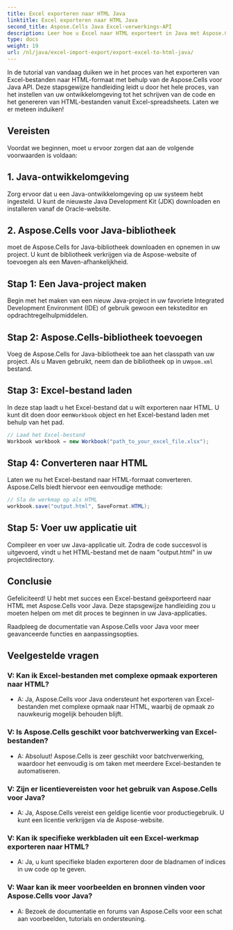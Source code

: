 ```yaml
---
title: Excel exporteren naar HTML Java
linktitle: Excel exporteren naar HTML Java
second_title: Aspose.Cells Java Excel-verwerkings-API
description: Leer hoe u Excel naar HTML exporteert in Java met Aspose.Cells voor Java. Volg deze stapsgewijze handleiding met broncode om uw Excel-bestanden moeiteloos naadloos naar HTML te converteren.
type: docs
weight: 19
url: /nl/java/excel-import-export/export-excel-to-html-java/
---
```

In de tutorial van vandaag duiken we in het proces van het exporteren van Excel-bestanden naar HTML-formaat met behulp van de Aspose.Cells voor Java API. Deze stapsgewijze handleiding leidt u door het hele proces, van het instellen van uw ontwikkelomgeving tot het schrijven van de code en het genereren van HTML-bestanden vanuit Excel-spreadsheets. Laten we er meteen induiken!

## Vereisten

Voordat we beginnen, moet u ervoor zorgen dat aan de volgende voorwaarden is voldaan:

## 1. Java-ontwikkelomgeving

Zorg ervoor dat u een Java-ontwikkelomgeving op uw systeem hebt ingesteld. U kunt de nieuwste Java Development Kit (JDK) downloaden en installeren vanaf de Oracle-website.

## 2. Aspose.Cells voor Java-bibliotheek

moet de Aspose.Cells for Java-bibliotheek downloaden en opnemen in uw project. U kunt de bibliotheek verkrijgen via de Aspose-website of toevoegen als een Maven-afhankelijkheid.

## Stap 1: Een Java-project maken

Begin met het maken van een nieuw Java-project in uw favoriete Integrated Development Environment (IDE) of gebruik gewoon een teksteditor en opdrachtregelhulpmiddelen.

## Stap 2: Aspose.Cells-bibliotheek toevoegen

 Voeg de Aspose.Cells for Java-bibliotheek toe aan het classpath van uw project. Als u Maven gebruikt, neem dan de bibliotheek op in uw`pom.xml` bestand.

## Stap 3: Excel-bestand laden

 In deze stap laadt u het Excel-bestand dat u wilt exporteren naar HTML. U kunt dit doen door een`Workbook` object en het Excel-bestand laden met behulp van het pad.

```java
// Laad het Excel-bestand
Workbook workbook = new Workbook("path_to_your_excel_file.xlsx");
```

## Stap 4: Converteren naar HTML

Laten we nu het Excel-bestand naar HTML-formaat converteren. Aspose.Cells biedt hiervoor een eenvoudige methode:

```java
// Sla de werkmap op als HTML
workbook.save("output.html", SaveFormat.HTML);
```

## Stap 5: Voer uw applicatie uit

Compileer en voer uw Java-applicatie uit. Zodra de code succesvol is uitgevoerd, vindt u het HTML-bestand met de naam "output.html" in uw projectdirectory.

## Conclusie

Gefeliciteerd! U hebt met succes een Excel-bestand geëxporteerd naar HTML met Aspose.Cells voor Java. Deze stapsgewijze handleiding zou u moeten helpen om met dit proces te beginnen in uw Java-applicaties.

Raadpleeg de documentatie van Aspose.Cells voor Java voor meer geavanceerde functies en aanpassingsopties.


## Veelgestelde vragen

###	V: Kan ik Excel-bestanden met complexe opmaak exporteren naar HTML?
   - A: Ja, Aspose.Cells voor Java ondersteunt het exporteren van Excel-bestanden met complexe opmaak naar HTML, waarbij de opmaak zo nauwkeurig mogelijk behouden blijft.

### V: Is Aspose.Cells geschikt voor batchverwerking van Excel-bestanden?
   - A: Absoluut! Aspose.Cells is zeer geschikt voor batchverwerking, waardoor het eenvoudig is om taken met meerdere Excel-bestanden te automatiseren.

### V: Zijn er licentievereisten voor het gebruik van Aspose.Cells voor Java?
   - A: Ja, Aspose.Cells vereist een geldige licentie voor productiegebruik. U kunt een licentie verkrijgen via de Aspose-website.

### V: Kan ik specifieke werkbladen uit een Excel-werkmap exporteren naar HTML?
   - A: Ja, u kunt specifieke bladen exporteren door de bladnamen of indices in uw code op te geven.

### V: Waar kan ik meer voorbeelden en bronnen vinden voor Aspose.Cells voor Java?
   - A: Bezoek de documentatie en forums van Aspose.Cells voor een schat aan voorbeelden, tutorials en ondersteuning.